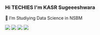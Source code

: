 ### Hi TECHIES I'm KASR Sugeeeshwara

🔭 I’m Studiying Data Science in NSBM


<img src="https://img.shields.io/badge/MongoDB-4EA94B?style=for-the-badge&logo=mongodb&logoColor=white" />

<img src="https://hits.seeyoufarm.com/api/count/incr/badge.svg?url=https%3A%2F%2Fgithub.com%2F{kasrsu}1212%2Fhit-counter" />
<img src="[https://hits.seeyoufarm.com/api/count/incr/badge.svg?url=https%3A%2F%2Fgithub.com%2F{kasrsu}1212%2Fhit-counter](https://github-readme-stats-git-masterrstaa-rickstaa.vercel.app/api?username={kasrsu})https://github-readme-stats-git-masterrstaa-rickstaa.vercel.app/api?username={kasrsu}" />
<img src="	https://github-readme-activity-graph.cyclic.app/graph?username={kasrsu}" />
<img src="" />
<img src="" />
<img src="" />
